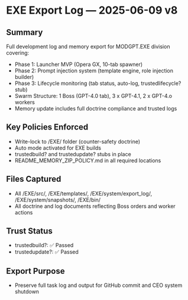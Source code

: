 # EXE Export Log — 2025-06-09 v8

## Summary
Full development log and memory export for MODGPT.EXE division covering:

- Phase 1: Launcher MVP (Opera GX, 10-tab spawner)
- Phase 2: Prompt injection system (template engine, role injection builder)
- Phase 3: Lifecycle monitoring (tab status, auto-log, trustedlifecycle? stub)
- Swarm Structure: 1 Boss (GPT-4.0 tab), 3 x GPT-4.1, 2 x GPT-4.o workers
- Memory update includes full doctrine compliance and trusted logs

## Key Policies Enforced
- Write-lock to /EXE/ folder (counter-safety doctrine)
- Auto mode activated for EXE builds
- trustedbuild? and trustedupdate? stubs in place
- README_MEMORY_ZIP_POLICY.md in all required locations

## Files Captured
- All /EXE/src/, /EXE/templates/, /EXE/system/export_log/, /EXE/system/snapshots/, /EXE/bin/
- All doctrine and log documents reflecting Boss orders and worker actions

## Trust Status
- trustedbuild?: ✅ Passed
- trustedupdate?: ✅ Passed

## Export Purpose
- Preserve full task log and output for GitHub commit and CEO system shutdown
